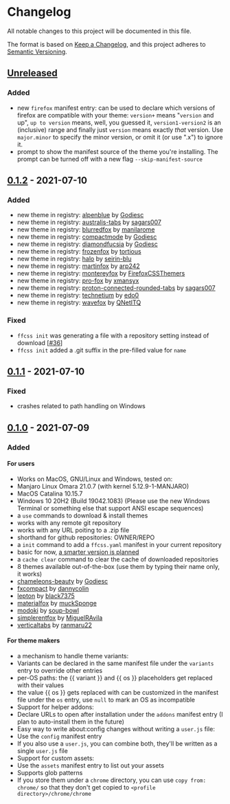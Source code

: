 # Changelog

All notable changes to this project will be documented in this file.

The format is based on [Keep a Changelog](https://keepachangelog.com/en/1.0.0/),
and this project adheres to [Semantic Versioning](https://semver.org/spec/v2.0.0.html).

## [Unreleased]

### Added

- new `firefox` manifest entry: can be used to declare which versions of firefox are compatible with your theme: `version+` means "`version` and up", `up to version` means, well, you guessed it, `version1-version2` is an (inclusive) range and finally just `version` means exactly _that_ version. Use `major.minor` to specify the minor version, or omit it (or use ".x") to ignore it.
- prompt to show the manifest source of the theme you're installing. The prompt can be turned off with a new flag `--skip-manifest-source`

## [0.1.2] - 2021-07-10

### Added

- new theme in registry: [alpenblue](https://github.com/Godiesc/AlpenBlue) by [Godiesc](https://github.com/Godiesc)
- new theme in registry: [australis-tabs](https://github.com/sagars007/Australis-like-tabs-FF-ProtonUI-changes) by [sagars007](https://github.com/sagars007)
- new theme in registry: [blurredfox](https://github.com/manilarome/blurredfox) by [manilarome](https://github.com/manilarome)
- new theme in registry: [compactmode](https://github.com/Godiesc/compactmodefirefoxcss) by [Godiesc](https://github.com/Godiesc)
- new theme in registry: [diamondfucsia](https://github.com/Godiesc/DiamondFucsia) by [Godiesc](https://github.com/Godiesc)
- new theme in registry: [frozenfox](https://github.com/tortious/FrozenFox) by [tortious](https://github.com/tortious)
- new theme in registry: [halo](https://github.com/seirin-blu/Firefox-Halo) by [seirin-blu](https://github.com/seirin-blu)
- new theme in registry: [martinfox](https://github.com/arp242/MartinFox) by [arp242](https://github.com/arp242)
- new theme in registry: [montereyfox](https://github.com/FirefoxCSSThemers/Monterey-Fox) by [FirefoxCSSThemers](https://github.com/FirefoxCSSThemers)
- new theme in registry: [pro-fox](https://github.com/xmansyx/Pro-Fox) by [xmansyx](https://github.com/xmansyx)
- new theme in registry: [proton-connected-rounded-tabs](https://github.com/sagars007/Proton-UI-connected-rounded-tabs) by [sagars007](https://github.com/sagars007)
- new theme in registry: [technetium](https://github.com/edo0/Technetium) by [edo0](https://github.com/edo0)
- new theme in registry: [wavefox](https://github.com/QNetITQ/WaveFox) by [QNetITQ](https://github.com/QNetITQ)

### Fixed

- `ffcss init` was generating a file with a repository setting instead of download [[#36](https://github.com/ewen-lbh/ffcss/issues/36)]
- `ffcss init` added a .git suffix in the pre-filled value for `name`

## [0.1.1] - 2021-07-10

### Fixed

- crashes related to path handling on Windows

## [0.1.0] - 2021-07-09

### Added

#### For users
- Works on MacOS, GNU/Linux and Windows, tested on:
- Manjaro Linux Omara 21.0.7 (with kernel 5.12.9-1-MANJARO)
- MacOS Catalina 10.15.7
- Windows 10 20H2 (Build 19042.1083) (Please use the new Windows Terminal or something else that support ANSI escape sequences)
- a `use` commands to download & install themes
- works with any remote git repository
- works with any URL poiting to a .zip file
- shorthand for github repositories: OWNER/REPO
- a `init` command to add a `ffcss.yaml` manifest in your current repository
- basic for now, [a smarter version is planned](https://github.com/ewen-lbh/ffcss/issues/20)
- a `cache clear` command to clear the cache of downloaded repositories
- 8 themes available out-of-the-box (use them by typing their name only, it works)
- [chameleons-beauty](https://github.com/Godiesc/Chameleons-Beauty) by [Godiesc](https://github.com/Godiesc)
- [fxcompact](https://github.com/dannycolin/fx-compact-mode) by [dannycolin](https://github.com/dannycolin)
- [lepton](https://github.com/black7375/Firefox-UI-Fix) by [black7375](https://github.com/black7375)
- [materialfox](https://github.com/muckSponge/MaterialFox) by [muckSponge](https://github.com/muckSponge)
- [modoki](https://github.com/soup-bowl/Modoki-FirefoxCSS) by [soup-bowl](https://github.com/soup-bowl)
- [simplerentfox](https://github.com/MiguelRAvila/SimplerentFox) by [MiguelRAvila](https://github.com/MiguelRAvila)
- [verticaltabs](https://github.com/ranmaru22/firefox-vertical-tabs) by [ranmaru22](https://github.com/ranmaru22)
#### For theme makers
- a mechanism to handle theme variants:
- Variants can be declared in the same manifest file under the `variants` entry to override other entries
- per-OS paths: the {{ variant }} and {{ os }} placeholders get replaced with their values
- the value {{ os }} gets replaced with can be customized in the manifest file under the `os` entry, use `null` to mark an OS as incompatible
- Support for helper addons:
- Declare URLs to open after installation under the `addons` manifest entry (I plan to auto-install them in the future)
- Easy way to write about:config changes without writing a `user.js` file:
- Use the `config` manifest entry
- If you also use a `user.js`, you can combine both, they'll be written as a single `user.js` file
- Support for custom assets:
- Use the `assets` manifest entry to list out your assets
- Supports glob patterns
- If you store them under a `chrome` directory, you can use `copy from: chrome/` so that they don't get copied to `<profile directory>/chrome/chrome`

[Unreleased]: https://github.com/ewen-lbh/ffcss/compare/v0.1.2...HEAD
[0.1.2]: https://github.com/ewen-lbh/ffcss/compare/v0.1.1...v0.1.2
[0.1.1]: https://github.com/ewen-lbh/ffcss/compare/v0.1.0...v0.1.1
[0.1.0]: https://github.com/ewen-lbh/ffcss/releases/tag/v0.1.0

[//]: # (C3-2-DKAC:GGH:Rewen-lbh/ffcss:Tv{t})
